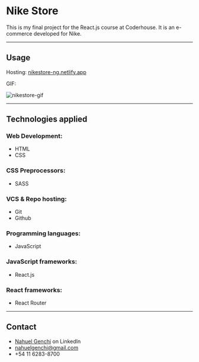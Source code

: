 # Nike Store

This is my final project for the React.js course at Coderhouse.
It is an e-commerce developed for Nike.

---

## Usage

Hosting: [nikestore-ng.netlify.app](https://nikestore-ng.netlify.app)

GIF:

![nikestore-gif](https://user-images.githubusercontent.com/65604505/188497040-013cf532-15da-40d2-9b33-db36c1f34284.gif)

---

## Technologies applied

### Web Development:
- HTML
- CSS

### CSS Preprocessors:
- SASS

### VCS & Repo hosting:
- Git
- Github

### Programming languages:
- JavaScript

### JavaScript frameworks:
- React.js

### React frameworks:
- React Router

---

## Contact

- [Nahuel Genchi](https://www.linkedin.com/in/nahuel-genchi/) on LinkedIn
- [nahuelgenchi@gmail.com](mailto:nahuelgenchi@gmail.com)
- +54 11 6283-8700
